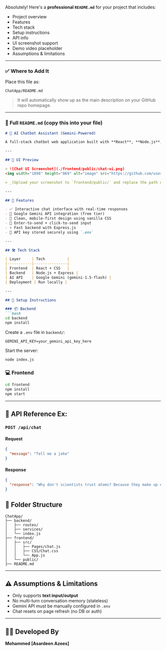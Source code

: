 Absolutely! Here's a **professional `README.md`** for your project that includes:

* Project overview
* Features
* Tech stack
* Setup instructions
* API info
* UI screenshot support
* Demo video placeholder
* Assumptions & limitations

---

### ✅ Where to Add It

Place this file as:

```
ChatApp/README.md
```

> It will automatically show up as the main description on your GitHub repo homepage.

---

### 📄 Full `README.md` (copy this into your file)

````markdown
# 💬 AI Chatbot Assistant (Gemini-Powered)

A full-stack chatbot web application built with **React**, **Node.js**, and the **Google Gemini API**. Users can chat in real-time with an AI assistant through a clean, modern, and responsive UI.

---

## 📸 UI Preview

> ![Chat UI Screenshot](./frontend/public/chat-ui.png)
<img width="1898" height="869" alt="image" src="https://github.com/user-attachments/assets/389a161f-4d08-4dcf-a764-e2a811f9bad0" />

> _(Upload your screenshot to `frontend/public/` and replace the path or use a hosted image URL)_

---

## 🚀 Features

- ✅ Interactive chat interface with real-time responses
- 🧠 Google Gemini API integration (free tier)
- 🧼 Clean, mobile-first design using vanilla CSS
- 🔄 Enter-to-send + click-to-send input
- ⚡ Fast backend with Express.js
- 🔐 API key stored securely using `.env`

---

## 🛠️ Tech Stack

| Layer     | Tech          |
|-----------|---------------|
| Frontend  | React + CSS   |
| Backend   | Node.js + Express |
| AI API    | Google Gemini (gemini-1.5-flash) |
| Deployment | Run locally |

---

## 🧪 Setup Instructions

### 📦 Backend
```bash
cd backend
npm install
````

Create a `.env` file in `backend/`:

```env
GEMINI_API_KEY=your_gemini_api_key_here
```

Start the server:

```bash
node index.js
```

### 💻 Frontend

```bash
cd frontend
npm install
npm start
```

---

## 🔗 API Reference Ex:

### `POST /api/chat`

#### Request 

```json
{
  "message": "Tell me a joke"
}
```

#### Response

```json
{
  "response": "Why don't scientists trust atoms? Because they make up everything!"
}
```

## 📁 Folder Structure

```
ChatApp/
├── backend/
│   ├── routes/
│   ├── services/
│   └── index.js
├── frontend/
│   ├── src/
│   │   ├── Pages/chat.js
│   │   ├── CSS/Chat.css
│   │   └── App.js
│   └── public/
├── README.md
```

---

## ⚠️ Assumptions & Limitations

* Only supports **text input/output**
* No multi-turn conversation memory (stateless)
* Gemini API must be manually configured in `.env`
* Chat resets on page refresh (no DB or auth)

---

## 👨‍💻 Developed By

**Mohammed \[Asardeen Azees]**
